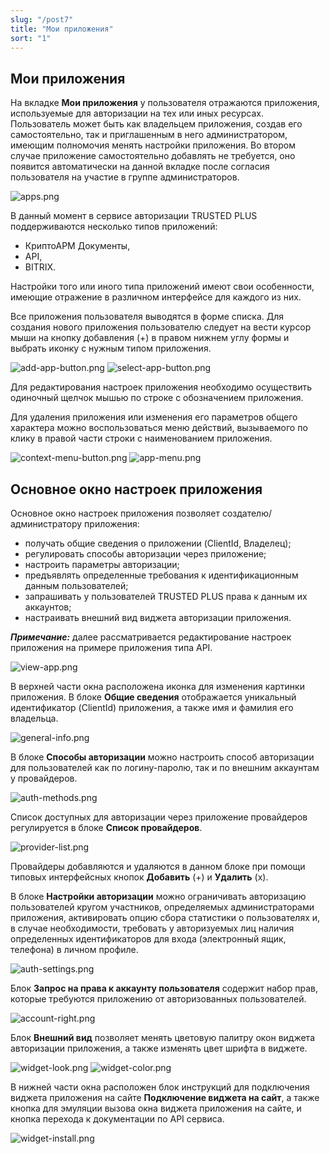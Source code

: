 ```yaml
---
slug: "/post7"
title: "Мои приложения"
sort: "1"
---
```


## Мои приложения
	
На вкладке **Мои приложения** у пользователя отражаются приложения, используемые для авторизации на тех или иных ресурсах. Пользователь может быть как владельцем приложения, создав его самостоятельно, так и приглашенным в него администратором, имеющим полномочия менять настройки приложения. Во втором случае приложение самостоятельно добавлять не требуется, оно появится автоматически на данной вкладке после согласия пользователя на участие в группе администраторов.

![apps.png](./images/apps.png "Вкладка Мои приложения") 

В данный момент в сервисе авторизации TRUSTED PLUS поддерживаются несколько типов приложений:

- КриптоАРМ Документы,
- API,
- BITRIX. 
  
Настройки того или иного типа приложений имеют свои особенности, имеющие отражение в различном интерфейсе для каждого из них.

Все приложения пользователя выводятся в форме cписка. Для создания нового приложения пользователю следует на вести курсор мыши на кнопку добавления (+) в правом нижнем углу формы и выбрать иконку с нужным типом приложения. 

![add-app-button.png](./images/add-app-button.png "Кнопка добавления приложения") ![select-app-button.png](./images/select-app-button.png "Кнопка выбора типа приложения")

Для редактирования настроек приложения необходимо осуществить одиночный щелчок мышью по строке с обозначением приложения. 

Для удаления приложения или изменения его параметров общего характера можно воспользоваться меню действий, вызываемого по клику в правой части строки с наименованием приложения.

![context-menu-button.png](./images/context-menu-button.png "Кнопка вызова контекстного меню действий для приложения") ![app-menu.png](./images/app-menu.png "Меню действий с приложением")


## Основное окно настроек приложения

Основное окно настроек приложения позволяет создателю/администратору приложения:

- получать общие сведения о приложении (ClientId, Владелец);
- регулировать способы авторизации через приложение;
- настроить параметры авторизации;
- предъявлять определенные требования к идентификационным данным пользователей;
- запрашивать у пользователей TRUSTED PLUS права к данным их аккаунтов;
- настраивать внешний вид виджета авторизации приложения.

***Примечание:*** далее рассматривается редактирование настроек приложения на примере приложения типа API.

![view-app.png](./images/view-app.png "Основное окно настроек приложения")


В верхней части окна расположена иконка для изменения картинки приложения.
В блоке **Общие сведения** отображается уникальный идентификатор (ClientId) приложения, а также имя и фамилия его владельца.

![general-info.png](./images/general-info.png "Блок Общие сведения")

В блоке **Способы авторизации** можно настроить способ авторизации для пользователей как по логину-паролю, так и по внешним аккаунтам у провайдеров.

![auth-methods.png](./images/auth-methods.png "Блок Способы авторизации") 

Список доступных для авторизации через приложение провайдеров регулируется в блоке **Список провайдеров**.

![provider-list.png](./images/provider-list.png "Блок Список провайдеров")

Провайдеры добавляются и удаляются в данном блоке при помощи типовых интерфейсных кнопок **Добавить** (+) и **Удалить** (х).

В блоке **Настройки авторизации** можно ограничивать авторизацию пользователей кругом участников, определяемых администраторами приложения, активировать опцию сбора статистики о пользователях и, в случае необходимости, требовать у авторизуемых лиц наличия определенных идентификаторов для входа (электронный ящик, телефона) в личном профиле.

![auth-settings.png](./images/auth-settings.png "Блок Настройки авторизации")

Блок **Запрос на права к аккаунту пользователя** содержит набор прав, которые требуются приложению от авторизованных пользователей. 	

![account-right.png](./images/account-right.png "Блок Запрос на права к аккаунту пользователя")

Блок **Внешний вид**  позволяет менять цветовую палитру окон виджета авторизации приложения, а также изменять цвет шрифта в виджете.

 ![widget-look.png](./images/widget-look.png "Блок Внешний вид виджета приложения")	
 ![widget-color.png](./images/widget-color.png "Окно выбора цветовой схемы виджета")
 	
В нижней части окна расположен блок инструкций для подключения виджета приложения на сайте **Подключение виджета на сайт**, а также кнопка для эмуляции вызова окна виджета приложения на сайте, и кнопка перехода к документации по API сервиса.

![widget-install.png](./images/widget-install.png "Блок Подключение виджета на сайт")
